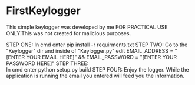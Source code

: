 # FirstKeylogger
This simple keylogger was developed by me FOR PRACTICAL USE ONLY.This was not created for malicious purposes.

STEP ONE:
        In cmd enter pip install -r requirments.txt
STEP TWO:
        Go to the "Keylogger" dir and inside of "Keylogger.py" edit
        EMAIL_ADDRESS = "[ENTER YOUR EMAIL HERE]" && EMAIL_PASSWORD = "[ENTER YOUR PASSWORD HERE]" 
STEP THREE:        
        In cmd enter python setup.py build
STEP FOUR:
        Enjoy the logger. While the application is running the email you entered will feed you the information.
